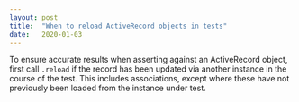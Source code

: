 ```yaml
---
layout: post
title:  "When to reload ActiveRecord objects in tests"
date:   2020-01-03
---
```


To ensure accurate results when asserting against an ActiveRecord object, first call `.reload` if the record has been updated via another instance in the course of the test. This includes associations, except where these have not previously been loaded from the instance under test.
